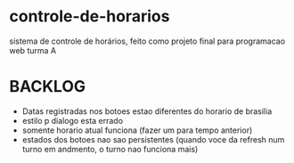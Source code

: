 # controle-de-horarios

sistema de controle de horários, feito como projeto final para programacao web turma A

# BACKLOG

- Datas registradas nos botoes estao diferentes do horario de brasilia
- estilo p dialogo esta errado
- somente horario atual funciona (fazer um para tempo anterior)
- estados dos botoes nao sao persistentes (quando voce da refresh num turno em andmento, o turno nao funciona mais)